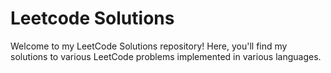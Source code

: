 # Leetcode Solutions
Welcome to my LeetCode Solutions repository! Here, you'll find my solutions to various LeetCode problems implemented in various languages.
